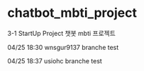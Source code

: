 # chatbot_mbti_project
3-1 StartUp Project 챗봇 mbti 프로젝트

04/25 18:30 wnsgur9137 branche test

04/25 18:37 usiohc branche test
